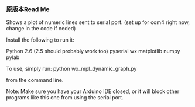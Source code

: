 
### 原版本Read Me ###
Shows a plot of numeric lines sent to serial port. 
(set up for com4 right now, change in the code if neded)

Install the following to run it:

Python 2.6 (2.5 should probably work too)
pyserial
wx
matplotlib
numpy
pylab

To use, simply run:
python wx_mpl_dynamic_graph.py

from the command line.

Note: Make sure you have your Arduino IDE closed, or it will block other programs
like this one from using the serial port.
